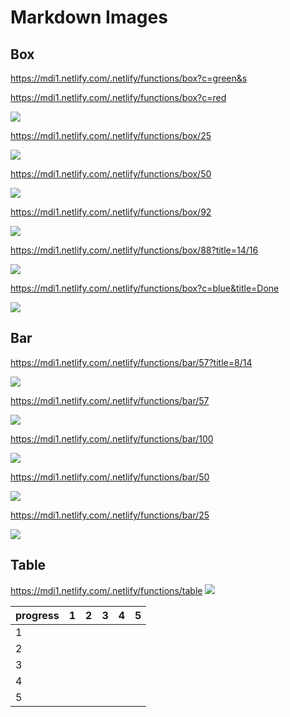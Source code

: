 # Markdown Images

## Box
https://mdi1.netlify.com/.netlify/functions/box?c=green&s

https://mdi1.netlify.com/.netlify/functions/box?c=red

![](https://mdi1.netlify.com/.netlify/functions/box?c=red)

https://mdi1.netlify.com/.netlify/functions/box/25

![](https://mdi1.netlify.com/.netlify/functions/box/25)

https://mdi1.netlify.com/.netlify/functions/box/50

![](https://mdi1.netlify.com/.netlify/functions/box/50)

https://mdi1.netlify.com/.netlify/functions/box/92

![](https://mdi1.netlify.com/.netlify/functions/box/92)

https://mdi1.netlify.com/.netlify/functions/box/88?title=14/16

![](https://mdi1.netlify.com/.netlify/functions/box/88?title=14/16)

https://mdi1.netlify.com/.netlify/functions/box?c=blue&title=Done

![](https://mdi1.netlify.com/.netlify/functions/box?c=blue&title=Done)

## Bar

https://mdi1.netlify.com/.netlify/functions/bar/57?title=8/14

![](https://mdi1.netlify.com/.netlify/functions/bar/57?title=8/14)

https://mdi1.netlify.com/.netlify/functions/bar/57

![](https://mdi1.netlify.com/.netlify/functions/bar/57)

https://mdi1.netlify.com/.netlify/functions/bar/100

![](https://mdi1.netlify.com/.netlify/functions/bar/100)

https://mdi1.netlify.com/.netlify/functions/bar/50

![](https://mdi1.netlify.com/.netlify/functions/bar/50)

https://mdi1.netlify.com/.netlify/functions/bar/25

![](https://mdi1.netlify.com/.netlify/functions/bar/25)

## Table

https://mdi1.netlify.com/.netlify/functions/table
![](https://mdi1.netlify.com/.netlify/functions/table)

| progress | 1 | 2 | 3 | 4 | 5 |
|----------|---|---|---|---|---|
| 1 | | | | | |
| 2 | | | | | |
| 3 | | | | | |
| 4 | | | | | |
| 5 | | | | | |

